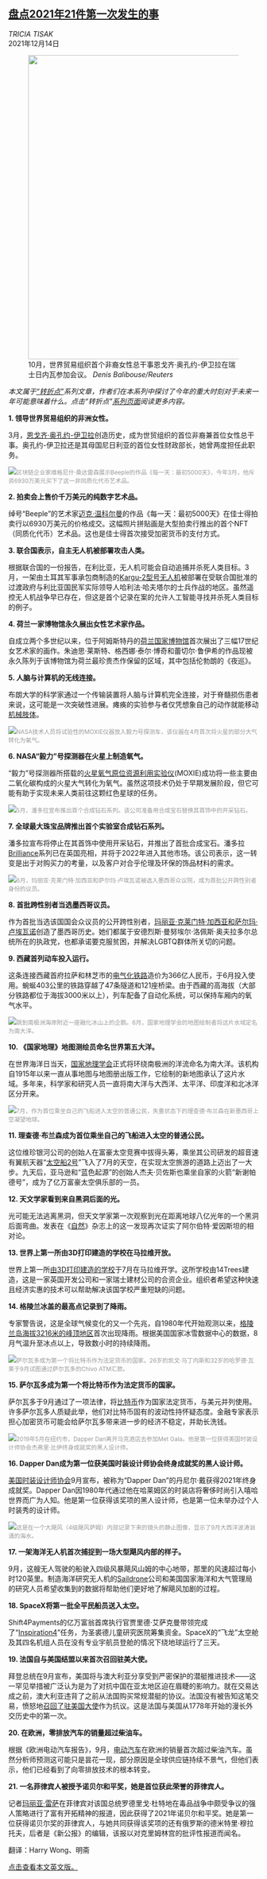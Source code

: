 <!--1639469222000-->
[盘点2021年21件第一次发生的事](https://cn.nytimes.com/opinion/20211214/2021-year-in-review/)
------

<address>TRICIA TISAK</address><time pudate="2021-12-14 03:39:38" datetime="2021-12-14 03:39:38">2021年12月14日</time><figure><img src="https://images.weserv.nl/?url=static01.nyt.com/images/2021/12/06/multimedia/06tp-fte-7/06tp-fte-7-master1050.jpg" width="1050" height="612"><figcaption>10月，世界贸易组织首个非裔女性总干事恩戈齐·奥孔约-伊卫拉在瑞士日内瓦参加会议。 <cite>Denis Balibouse/Reuters</cite></figcaption></figure><section><p><i>本文属于</i><a href="https://www.nytimes.com/column/turning-points-2022"><i>“转折点”</i></a><i>系列文章，作者们在本系列中探讨了今年的重大时刻对于未来一年可能意味着什么。点击“转折点”</i><a href="https://www.nytimes.com/column/turning-points-2022"><i>系列页面</i></a><i>阅读更多内容。</i></p><p><b>1. 领导世界贸易组织的非洲女性。</b></p><p>3月，<a href="https://www.nytimes.com/2021/02/15/business/economy/wto-okonjo-iweala-director-general.html">恩戈齐·奥孔约-伊卫拉</a>创造历史，成为世贸组织的首位非裔兼首位女性总干事。奥孔约-伊卫拉还是其母国尼日利亚的首位女性财政部长，她曾两度担任此职务。</p><p><img src="https://images.weserv.nl/?url=static01.nyt.com/images/2021/12/06/multimedia/06tp-fte-3/merlin_186325050_af58f9dd-def7-43af-8f7a-70bb2b6782fb-master1050.jpg"><small style="color: #999;">区块链企业家维格尼什·桑达雷森展示Beeple的作品《每一天：最初5000天》，今年3月，他斥资6930万美元买下了这一非同质化代币艺术品。</small></p><p><b>2. 拍卖会上售价千万美元的纯数字艺术品。</b></p><p>绰号“Beeple”的艺术家<a href="https://www.nytimes.com/2021/03/11/arts/design/nft-auction-christies-beeple.html">迈克·温科尔曼</a>的作品《每一天：最初5000天》在佳士得拍卖行以6930万美元的价格成交。这幅照片拼贴画是大型拍卖行推出的首个NFT（同质化代币）艺术品。这也是佳士得首次接受加密货币的支付方式。</p><p><b>3. 联合国表示，自主无人机被部署攻击人类。</b></p><p>根据联合国的一份报告，在利比亚，无人机可能会自动追捕并杀死人类目标。3月，一架由土耳其军事承包商制造的<a href="https://www.nytimes.com/2021/06/03/world/africa/libya-drone.html">Kargu-2型号无人机</a>被部署在受联合国批准的过渡政府与利比亚国民军实际领导人哈利法·哈夫塔尔的士兵作战的地区。虽然遥控无人机战争早已存在，但这是首个记录在案的允许人工智能寻找并杀死人类目标的例子。</p><p><b>4. 荷兰一家博物馆永久展出女性艺术家作品。</b></p><p>自成立两个多世纪以来，位于阿姆斯特丹的<a rel="noopener noreferrer" target="_blank" href="https://www.rijksmuseum.nl/en/press/press-releases/rijksmuseum-presents-women-artists-in-the-gallery-of-honour-for-the-first-time">荷兰国家博物馆</a>首次展出了三幅17世纪女艺术家的画作。朱迪思·莱斯特、格西娜·泰尔·博奇和蕾切尔·鲁伊希的作品现被永久陈列于该博物馆为荷兰最珍贵杰作保留的区域，其中包括伦勃朗的《夜巡》。</p><p><b>5. 人脑与计算机的无线连接。</b></p><p>布朗大学的科学家通过一个传输装置将人脑与计算机完全连接，对于脊髓损伤患者来说，这可能是一次突破性进展。瘫痪的实验参与者仅凭想象自己的动作就能移动<a rel="noopener noreferrer" target="_blank" href="https://ieeexplore.ieee.org/document/9390339">机械肢体</a>。</p><p><img src="https://images.weserv.nl/?url=static01.nyt.com/images/2021/12/06/multimedia/06tp-fte-5/merlin_186735639_1d9e083b-cd3b-45e9-b6b9-34e3c7cbf322-master1050.jpg"><small style="color: #999;">NASA技术人员将试验性的MOXIE仪器放入毅力号探测车，该仪器在4月首次将火星的部分大气转化为氧气。</small></p><p><b>6. N</b><b>ASA“毅力”号探测器在火星上制造氧气。</b></p><p>“毅力”号探测器所搭载的<a rel="noopener noreferrer" target="_blank" href="https://www.nasa.gov/press-release/nasa-s-perseverance-mars-rover-extracts-first-oxygen-from-red-planet">火星氧气原位资源利用实验仪</a>(MOXIE)成功将一些主要由二氧化碳构成的火星大气转化为氧气。虽然这项技术仍处于早期发展阶段，但它可能有助于实现未来人类前往这颗红色星球的任务。</p><p><img src="https://images.weserv.nl/?url=static01.nyt.com/images/2021/12/06/multimedia/06tp-fte-8/merlin_187268580_110895dc-445a-4fd9-a91c-6f58ee6655c9-master1050.jpg"><small style="color: #999;">5月，潘多拉宣布推出首个合成钻石系列。该公司准备用合成宝石替换其首饰中的开采钻石。</small></p><p><b>7. 全球最大珠宝品牌推出首个实验室合成钻石系列。</b></p><p>潘多拉宣布将停止在其首饰中使用开采钻石，并推出了首批合成宝石。潘多拉<a href="https://www.nytimes.com/2021/05/04/business/pandora-lab-created-diamonds.html">Brilliance</a>系列已在英国亮相，并将于2022年进入其他市场。该公司表示，这一转变是出于对购买力的考量，以及客户对合乎伦理及环保的饰品材料的需求。</p><p><img src="https://images.weserv.nl/?url=static01.nyt.com/images/2021/12/06/multimedia/06tp-fte-6/merlin_190128897_3f9c9501-9cc8-4f2f-941a-f36df398b591-master1050.jpg"><small style="color: #999;">6月，玛丽亚·克莱门特·加西亚和萨尔玛·卢埃瓦诺被选入墨西哥众议院，成为首批公开跨性别者身份的议员。</small></p><p><b>8. 首批跨性别者当选墨西哥议员。</b></p><p>作为首批当选该国国会众议员的公开跨性别者，<a rel="noopener noreferrer" target="_blank" href="https://www.reuters.com/article/us-mexico-lgbt-election-trfn/mexicos-first-trans-congresswomen-to-fight-for-lgbt-rights-idUSKCN2DS1NQ">玛丽亚·克莱门特·加西亚和萨尔玛·卢埃瓦诺</a>创造了墨西哥历史。她们都属于安德烈斯·曼努埃尔·洛佩斯·奥夫拉多尔总统所在的执政党，也都承诺要克服贫困，并解决LGBTQ群体所关切的问题。</p><p><b>9. 西藏首列动车投入运行。</b></p><p>这条连接西藏首府拉萨和林芝市的<a rel="noopener noreferrer" target="_blank" href="https://edition.cnn.com/travel/article/lhasa-nyingchi-high-speed-railway-china-tibet/index.html">电气化铁路</a>造价为366亿人民币，于6月投入使用。蜿蜒403公里的铁路穿越了47条隧道和121座桥梁。由于西藏的高海拔（大部分铁路都位于海拔3000米以上），列车配备了自动化系统，可以保持车厢内的氧气水平。</p><p><img src="https://images.weserv.nl/?url=static01.nyt.com/images/2021/12/06/multimedia/06tp-fte/merlin_102530545_ea8a6192-2f12-4b8a-8c72-d3065fe953c6-master1050.jpg"><small style="color: #999;">跳到南极洲海岸附近一座融化冰山上的企鹅。6月，国家地理学会的地图绘制者将这片水域定名为南大洋。</small></p><p><b>10. 《国家地理》地图测绘员命名世界第五大洋。</b></p><p>在世界海洋日当天，<a rel="noopener noreferrer" target="_blank" href="https://www.nationalgeographic.com/environment/article/theres-a-new-ocean-now-can-you-name-all-five-southern-ocean">国家地理学会</a>正式将环绕南极洲的洋流命名为南大洋。该机构自1915年以来一直从事地图与地图册出版工作，它绘制的新地图承认了这片水域。多年来，科学家和研究人员一直将南大洋与大西洋、太平洋、印度洋和北冰洋区分开来。</p><p><img src="https://images.weserv.nl/?url=static01.nyt.com/images/2021/12/06/multimedia/06tp-fte-1/merlin_190727628_1cf25587-bb38-4650-b1ff-9b4a48d97f3f-master1050.jpg"><small style="color: #999;">7月，作为首位乘坐自己的飞船进入太空的普通公民，失重状态下的理查德·布兰森在新墨西哥上空凝望地球。</small></p><p><b>11. 理查德·布兰森成为首位乘坐自己的飞船进入太空的普通公民。</b></p><p>这位维珍银河公司的创始人在富豪太空竞赛中拔得头筹，乘坐其公司研发的超音速有翼航天器“<a href="https://cn.nytimes.com/science/20210712/richard-branson-virgin-galactic-space/">太空船2号</a>”飞入了7月的天空，在实现太空旅游的道路上迈出了一大步。九天后，亚马逊和“蓝色起源”的创始人杰夫·贝佐斯也乘坐自家的火箭“新谢帕德号”，成为了亿万富豪太空俱乐部的一员。</p><p><b>12. 天文学家看到来自黑洞后面的光。</b></p><p>光可能无法逃离黑洞，但天文学家第一次观察到光在距离地球八亿光年的一个黑洞后面弯曲。发表在《<a rel="noopener noreferrer" target="_blank" href="https://www.nature.com/articles/s41586-021-03667-0">自然</a>》杂志上的这一发现再次证实了阿尔伯特·爱因斯坦的相对论。</p><p><b>13. 世界上第一所由3D打印建造的学校在马拉维开放。</b></p><p>世界上第一所<a rel="noopener noreferrer" target="_blank" href="https://manufactur3dmag.com/malawi-welcomes-worlds-first-3d-printed-school-made-by-14trees/">由3D打印建造的学校</a>于7月在马拉维开学。这所学校由14Trees建造，这是一家英国开发公司和一家瑞士建材公司的合资企业。组织者希望这种快速且经济实惠的技术可以帮助解决该国学校严重短缺的问题。</p><p><b>14. 格陵兰冰盖的最高点记录到了降雨。</b></p><p>专家警告说，这是全球气候变化的又一个先兆，自1980年代开始观测以来，<a rel="noopener noreferrer" target="_blank" href="https://www.reuters.com/world/europe/rain-falls-greenland-ice-summit-first-time-record-2021-08-20/">格陵兰岛海拔3216米的峰顶地区</a>首次出现降雨。根据美国国家冰雪数据中心的数据，8月气温升至冰点以上，导致数小时的持续降雨。</p><p><img src="https://images.weserv.nl/?url=static01.nyt.com/images/2021/12/06/multimedia/06tp-fte-9/merlin_195803040_51b651e7-70c2-4e46-a14c-bf1efe1a6abb-master1050.jpg"><small style="color: #999;">萨尔瓦多成为第一个将比特币作为法定货币的国家。26岁的凯文·马丁内斯和32岁的哈罗德·瓦莱于9月试图通过萨尔瓦多的Chivo ATM汇款。</small></p><p><b>15. 萨尔瓦多成为第一个将比特币作为法定货币的国家。</b></p><p>萨尔瓦多于9月通过了一项法律，将<a href="https://www.nytimes.com/2021/09/07/world/americas/el-salvador-bitcoin.html">比特币</a>作为国家法定货币，与美元并列使用。许多萨尔瓦多人质疑此举，他们对比特币固有的波动性持怀疑态度。金融专家表示担心加密货币可能会给萨尔瓦多带来进一步的经济不稳定，并助长洗钱。</p><p><img src="https://images.weserv.nl/?url=static01.nyt.com/images/2021/11/06/multimedia/06tp-fte-2/merlin_154475241_2799e80a-250f-4255-aedc-808dbd0fd0a3-master1050.jpg"><small style="color: #999;">2019年5月在纽约市，Dapper Dan离开马克酒店去参加Met Gala。他是第一位获得美国时装设计师协会杰弗里·比伊终身成就奖的黑人设计师。</small></p><p><b>16. Dapper Dan成为第一位获美国时装设计师协会终身成就奖的黑人设计师。</b></p><p><a rel="noopener noreferrer" target="_blank" href="https://cfda.com/news/the-2021-cfda-fashion-awards-nominees-honorees">美国时装设计师协会</a>9月宣布，被称为“Dapper Dan”的丹尼尔·戴获得2021年终身成就奖。Dapper Dan因1980年代通过他在哈莱姆区的时装店将奢侈时尚引入嘻哈世界而广为人知。他是第一位获得该奖项的黑人设计师，也是第一位未举办过个人时装秀的设计师。</p><p><img src="https://images.weserv.nl/?url=static01.nyt.com/images/2021/12/06/multimedia/06tp-fte-4/merlin_195625377_12ec0b00-a601-465e-84d4-4148bfa18898-master1050.jpg"><small style="color: #999;">这是在一个大飓风（4级飓风萨姆）内部记录下来的镜头的静止图像，显示了9月大西洋波涛汹涌的海水。</small></p><p><b>17. 一架海洋无人机首次捕捉到一场大型飓风内部的样子。</b></p><p>9月，这艘无人驾驶的船驶入四级风暴飓风山姆的中心地带，那里的风速超过每小时120英里。制造海洋研究无人机的<a href="https://www.nytimes.com/2021/10/03/us/saildrone-boat-hurricane-video.html">Saildrone</a>公司和美国国家海洋和大气管理局的研究人员希望收集到的数据将帮助他们更好地了解飓风加剧的过程。</p><p><b>18. SpaceX将第一批全平民船员送入太空。</b></p><p>Shift4Payments的亿万富翁首席执行官贾里德·艾萨克曼带领完成了“<a href="https://www.nytimes.com/2021/09/18/science/spacex-inspiration4.html">Inspiration4</a>”任务，为圣裘德儿童研究医院筹集资金。SpaceX的“飞龙”太空舱及其四名机组人员在没有专业宇航员登舱的情况下绕地球运行了三天。</p><p><b>19. 法国自与美国结盟以来首次召回驻美大使。</b></p><p>拜登总统在9月宣布，美国将与澳大利亚分享受到严密保护的潜艇推进技术——这一罕见举措被广泛认为是为了对抗中国在亚太地区迫在眉睫的影响力。就在交易达成之前，澳大利亚违背了之前从法国购买常规潜艇的协议。法国没有被告知这笔交易，愤怒地<a href="https://www.nytimes.com/2021/09/17/world/europe/france-ambassador-recall-us-australia.html">召回了驻美国大使</a>作为抗议。这是法国与美国从1778年开始的漫长外交历史中的第一次。</p><p><b>20. 在欧洲，零排放汽车的销量超过柴油车。</b></p><p>根据《欧洲电动汽车报告》，9月，<a rel="noopener noreferrer" target="_blank" href="https://fortune.com/2021/10/08/tesla-europe-ev-sales-surpass-dirty-diesel-tsla/">电动汽车</a>在欧洲的销量首次超过柴油汽车。虽然分析师预测这可能只是昙花一现，部分原因是全球供应链持续不景气，但他们表示，他们已经看到了向零排放技术的根本转变。</p><p><b>21. 一名菲律宾人被授予诺贝尔和平奖，</b><b>她是首位获此荣誉的菲律宾人</b><b>。</b></p><p>记者<a href="https://www.nytimes.com/2021/10/08/world/maria-ressa-dmitri-muratov-nobel-peace-prize.html">玛丽亚·雷萨</a>在菲律宾对该国总统罗德里戈·杜特地在毒品战争中颇受争议的强人策略进行了富有开拓精神的报道，因此获得了2021年诺贝尔和平奖。她是第一位获得诺贝尔奖的菲律宾人，与她共同获得该奖项的还有俄罗斯的德米特里·穆拉托夫，后者是《新公报》的编辑，该报以对克里姆林宫的批评性报道而闻名。</p></section><footer><p>翻译：Harry Wong、明斋</p><p><a rel="nofollow" target="_blank" href="http://www.nytimes.com/2021/12/06/special-series/2021-year-in-review.html">点击查看本文英文版。</a></p></footer>

